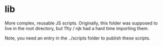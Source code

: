 # lib

More complex, reusable JS scripts.
Originally, this folder was supposed to live in the root directory, but
11ty / njk had a hard time importing them.

Note, you need an entry in the ../scripts folder to publish these scripts.
